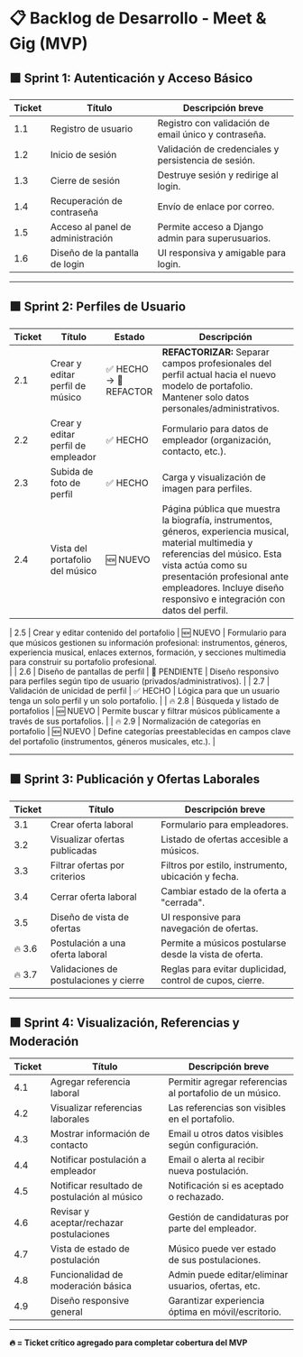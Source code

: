 # 📋 Backlog de Desarrollo - Meet & Gig (MVP)

## 🟩 Sprint 1: Autenticación y Acceso Básico

| Ticket | Título                            | Descripción breve                                    |
| ------ | --------------------------------- | ---------------------------------------------------- |
| 1.1    | Registro de usuario               | Registro con validación de email único y contraseña. |
| 1.2    | Inicio de sesión                  | Validación de credenciales y persistencia de sesión. |
| 1.3    | Cierre de sesión                  | Destruye sesión y redirige al login.                 |
| 1.4    | Recuperación de contraseña        | Envío de enlace por correo.                          |
| 1.5    | Acceso al panel de administración | Permite acceso a Django admin para superusuarios.    |
| 1.6    | Diseño de la pantalla de login    | UI responsiva y amigable para login.                 |

---

## 🟩 Sprint 2: Perfiles de Usuario

| Ticket | Título                             | Estado                 | Descripción                                                                                                                                                                                                                                                          |
| ------ | ---------------------------------- | ---------------------- | -------------------------------------------------------------------------------------------------------------------------------------------------------------------------------------------------------------------------------------------------------------------- |
| 2.1    | Crear y editar perfil de músico    | ✅ HECHO → 🔄 REFACTOR | **REFACTORIZAR:** Separar campos profesionales del perfil actual hacia el nuevo modelo de portafolio. Mantener solo datos personales/administrativos.                                                                                                                |
| 2.2    | Crear y editar perfil de empleador | ✅ HECHO               | Formulario para datos de empleador (organización, contacto, etc.).                                                                                                                                                                                                   |
| 2.3    | Subida de foto de perfil           | ✅ HECHO               | Carga y visualización de imagen para perfiles.                                                                                                                                                                                                                       |
| 2.4    | Vista del portafolio del músico    | 🆕 NUEVO               | Página pública que muestra la biografía, instrumentos, géneros, experiencia musical, material multimedia y referencias del músico. Esta vista actúa como su presentación profesional ante empleadores. Incluye diseño responsivo e integración con datos del perfil. |

| 2.5 | Crear y editar contenido del portafolio | 🆕 NUEVO | Formulario para que músicos gestionen su información profesional: instrumentos, géneros, experiencia musical, enlaces externos, formación, y secciones multimedia para construir su portafolio profesional.  
 |
| 2.6 | Diseño de pantallas de perfil | 🔄 PENDIENTE | Diseño responsivo para perfiles según tipo de usuario (privados/administrativos). |
| 2.7 | Validación de unicidad de perfil | ✅ HECHO | Lógica para que un usuario tenga un solo perfil y un solo portafolio. |
| 🔥 2.8 | Búsqueda y listado de portafolios | 🆕 NUEVO | Permite buscar y filtrar músicos públicamente a través de sus portafolios. |
| 🔥 2.9 | Normalización de categorías en portafolio | 🆕 NUEVO | Define categorías preestablecidas en campos clave del portafolio (instrumentos, géneros musicales, etc.). |

---

## 🟩 Sprint 3: Publicación y Ofertas Laborales

| Ticket | Título                                 | Descripción breve                                        |
| ------ | -------------------------------------- | -------------------------------------------------------- |
| 3.1    | Crear oferta laboral                   | Formulario para empleadores.                             |
| 3.2    | Visualizar ofertas publicadas          | Listado de ofertas accesible a músicos.                  |
| 3.3    | Filtrar ofertas por criterios          | Filtros por estilo, instrumento, ubicación y fecha.      |
| 3.4    | Cerrar oferta laboral                  | Cambiar estado de la oferta a "cerrada".                 |
| 3.5    | Diseño de vista de ofertas             | UI responsive para navegación de ofertas.                |
| 🔥 3.6 | Postulación a una oferta laboral       | Permite a músicos postularse desde la vista de oferta.   |
| 🔥 3.7 | Validaciones de postulaciones y cierre | Reglas para evitar duplicidad, control de cupos, cierre. |

---

## 🟩 Sprint 4: Visualización, Referencias y Moderación

| Ticket | Título                                       | Descripción breve                                        |
| ------ | -------------------------------------------- | -------------------------------------------------------- |
| 4.1    | Agregar referencia laboral                   | Permitir agregar referencias al portafolio de un músico. |
| 4.2    | Visualizar referencias laborales             | Las referencias son visibles en el portafolio.           |
| 4.3    | Mostrar información de contacto              | Email u otros datos visibles según configuración.        |
| 4.4    | Notificar postulación a empleador            | Email o alerta al recibir nueva postulación.             |
| 4.5    | Notificar resultado de postulación al músico | Notificación si es aceptado o rechazado.                 |
| 4.6    | Revisar y aceptar/rechazar postulaciones     | Gestión de candidaturas por parte del empleador.         |
| 4.7    | Vista de estado de postulación               | Músico puede ver estado de sus postulaciones.            |
| 4.8    | Funcionalidad de moderación básica           | Admin puede editar/eliminar usuarios, ofertas, etc.      |
| 4.9    | Diseño responsive general                    | Garantizar experiencia óptima en móvil/escritorio.       |

---

**🔥 = Ticket crítico agregado para completar cobertura del MVP**
